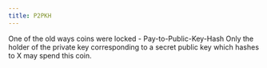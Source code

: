```yaml
---
title: P2PKH
---
```

One of the old ways coins were locked - Pay-to-Public-Key-Hash 
Only the holder of the private key corresponding to a secret public key which hashes to X may spend this coin.